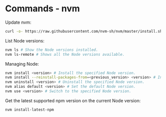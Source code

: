 # Commands - nvm

Update nvm:

```bash
curl -o- https://raw.githubusercontent.com/nvm-sh/nvm/master/install.sh | bash
```

List Node versions:

```bash
nvm ls # Show the Node versions installed.
nvm ls-remote # Shows all the Node versions available.
```

Managing Node:

```bash
nvm install <version> # Install the specified Node version.
nvm install --reinstall-packages-from=<previous_version> <version> # Install the specified Node version and migrate packages from a previous version.
nvm uninstall <version> # Uninstall the specified Node version.
nvm alias default <version> # Set the default Node version.
nvm use <version> # Switch to the specified Node version.
```

Get the latest supported npm version on the current Node version:

```bash
nvm install-latest-npm
```
